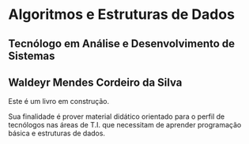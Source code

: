 # Algoritmos e Estruturas de Dados
## Tecnólogo em Análise e Desenvolvimento de Sistemas
## Waldeyr Mendes Cordeiro da Silva 

Este é um livro em construção. 

Sua finalidade é prover material didático orientado para o perfil de tecnólogos nas áreas de T.I. que necessitam de aprender programação básica e estruturas de dados.
